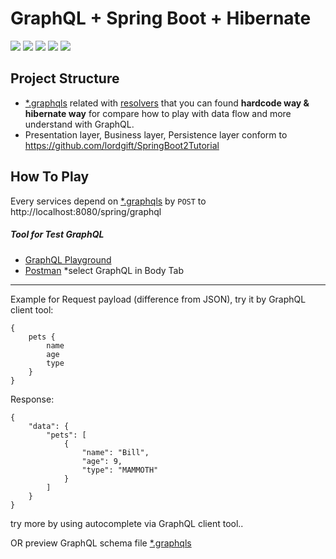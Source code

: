 # GraphQL + Spring Boot + Hibernate

![](https://img.shields.io/badge/Spring%20Boot-2.1.6-green.svg)
![](https://img.shields.io/badge/GraphQL-4.0.0-E0008B.svg?logo=GraphQL)
![](https://img.shields.io/badge/Java-8-orange.svg?logo=java)
![](https://img.shields.io/badge/Gradle-4.10.3-002A32.svg)
![](https://img.shields.io/badge/Hibernate-5.3.10-B4A571.svg)

## Project Structure

- [*.graphqls](src/main/resources/schema.graphqls) related with [resolvers](src/main/java/th/in/lordgift/graphql_spring_boot_tutorial/resolvers) that you can found **hardcode way & hibernate way** for compare how to play with data flow and more understand with GraphQL.
- Presentation layer, Business layer, Persistence layer conform to https://github.com/lordgift/SpringBoot2Tutorial


## How To Play


Every services depend on [*.graphqls](src/main/resources/petshop.graphqls) by `POST` to http://localhost:8080/spring/graphql


##### Tool for Test GraphQL 

- [GraphQL Playground](https://github.com/prisma/graphql-playground)
- [Postman](https://www.getpostman.com/) *select GraphQL in Body Tab


-----------

Example for Request payload (difference from JSON), try it by GraphQL client tool:

    {
        pets {
            name
            age
            type
        }
    }

Response:

    {
        "data": {
            "pets": [
                {
                    "name": "Bill",
                    "age": 9,
                    "type": "MAMMOTH"
                }
            ]
        }
    }

try more by using autocomplete via GraphQL client tool..

OR preview GraphQL schema file [*.graphqls](src/main/resources/schema.graphqls)
